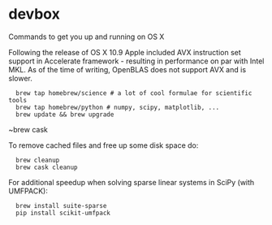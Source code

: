 # devbox
Commands to get you up and running on OS X


Following the release of OS X 10.9 Apple included AVX instruction set support in Accelerate framework - resulting in performance on par with Intel MKL. As of the time of writing, OpenBLAS does not support AVX and is slower. 



      brew tap homebrew/science # a lot of cool formulae for scientific tools
      brew tap homebrew/python # numpy, scipy, matplotlib, ...
      brew update && brew upgrade
      
      
~brew cask


To remove cached files and free up some disk space do:

      brew cleanup
      brew cask cleanup
      

For additional speedup when solving sparse linear systems in SciPy (with UMFPACK):

      brew install suite-sparse
      pip install scikit-umfpack
      
